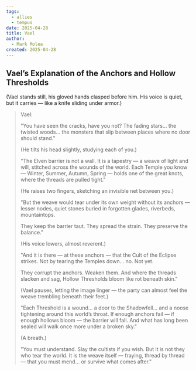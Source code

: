 ```yaml
---
tags:
  - allies
  - tempus
date: 2025-04-28
title: Vael
author:
  - Mark Molea
created: 2025-04-28
---
```

## Vael’s Explanation of the Anchors and Hollow Thresholds

(Vael stands still, his gloved hands clasped before him. His voice is quiet, but it carries — like a knife sliding under armor.)

> Vael:
> 
> "You have seen the cracks, have you not?
> The fading stars... the twisted woods... the monsters that slip between places where no door should stand."
> 
> (He tilts his head slightly, studying each of you.)
> 
> "The Elven barrier is not a wall. It is a tapestry — a weave of light and will, stitched across the wounds of the world. Each Temple you know — Winter, Summer, Autumn, Spring — holds one of the great knots, where the threads are pulled tight."
> 
> (He raises two fingers, sketching an invisible net between you.)
> 
> "But the weave would tear under its own weight without its anchors — lesser nodes, quiet stones buried in forgotten glades, riverbeds, mountaintops.
> 
> They keep the barrier taut. They spread the strain. They preserve the balance."
> 
> (His voice lowers, almost reverent.)
> 
> "And it is there — at these anchors — that the Cult of the Eclipse strikes. Not by tearing the Temples down... no. Not yet.
> 
> They corrupt the anchors. Weaken them. And where the threads slacken and sag, Hollow Thresholds bloom like rot beneath skin."
> 
> (Vael pauses, letting the image linger — the party can almost feel the weave trembling beneath their feet.)
> 
> "Each Threshold is a wound... a door to the Shadowfell... and a noose tightening around this world’s throat. If enough anchors fail — if enough hollows bloom — the barrier will fall. And what has long been sealed will walk once more under a broken sky."
> 
> (A breath.)
> 
> "You must understand. Slay the cultists if you wish. But it is not they who tear the world. It is the weave itself — fraying, thread by thread — that you must mend... or survive what comes after."